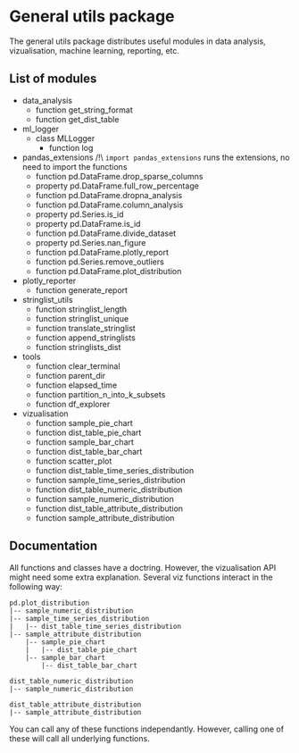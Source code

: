 # General utils package

The general utils package distributes useful modules in data analysis,
vizualisation, machine learning, reporting, etc.

## List of modules

- data_analysis
  - function get_string_format
  - function get_dist_table
- ml_logger
  - class MLLogger
    - function log
- pandas_extensions
/!\ `import pandas_extensions` runs the extensions, no need to import the
functions
  - function pd.DataFrame.drop_sparse_columns
  - property pd.DataFrame.full_row_percentage
  - function pd.DataFrame.dropna_analysis
  - function pd.DataFrame.column_analysis
  - property pd.Series.is_id
  - property pd.DataFrame.is_id
  - function pd.DataFrame.divide_dataset
  - property pd.Series.nan_figure
  - function pd.DataFrame.plotly_report
  - function pd.Series.remove_outliers
  - function pd.DataFrame.plot_distribution
- plotly_reporter
  - function generate_report
- stringlist_utils
  - function stringlist_length
  - function stringlist_unique
  - function translate_stringlist
  - function append_stringlists
  - function stringlists_dist
- tools
  - function clear_terminal
  - function parent_dir
  - function elapsed_time
  - function partition_n_into_k_subsets
  - function df_explorer
- vizualisation
  - function sample_pie_chart
  - function dist_table_pie_chart
  - function sample_bar_chart
  - function dist_table_bar_chart
  - function scatter_plot
  - function dist_table_time_series_distribution
  - function sample_time_series_distribution
  - function dist_table_numeric_distribution
  - function sample_numeric_distribution
  - function dist_table_attribute_distribution
  - function sample_attribute_distribution

## Documentation

All functions and classes have a doctring. However, the vizualisation API might
need some extra explanation. Several viz functions interact in the following
way:

```
pd.plot_distribution
|-- sample_numeric_distribution
|-- sample_time_series_distribution
|   |-- dist_table_time_series_distribution
|-- sample_attribute_distribution
    |-- sample_pie_chart
    |   |-- dist_table_pie_chart
    |-- sample_bar_chart
        |-- dist_table_bar_chart

dist_table_numeric_distribution
|-- sample_numeric_distribution

dist_table_attribute_distribution
|-- sample_attribute_distribution
```

You can call any of these functions independantly. However, calling one of
these will call all underlying functions.
